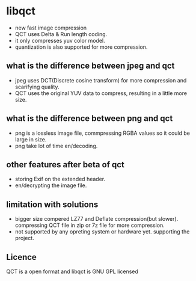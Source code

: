 # libqct
- new fast image compression
- QCT uses Delta & Run length coding.
- it only compresses yuv color model.
- quantization is also supported for more compression.
## what is the difference between jpeg and qct
- jpeg uses DCT(Discrete cosine transform) for more compression and scarifying quality.
- QCT uses the original YUV data to compress, resulting in a little more size.
## what is the difference between png and qct
- png is a lossless image file, commpressing RGBA values so it could be large in size.
- png take lot of time en/decoding.
## other features after beta of qct 
- storing Exif on the extended header.
- en/decrypting the image file.
## limitation with solutions
- bigger size compered LZ77 and Deflate compression(but slower). compressing QCT file in zip or 7z file for more compression.
- not supported by any opreting system or hardware yet. supporting the project.
## Licence
QCT is a open format and libqct is GNU GPL licensed
